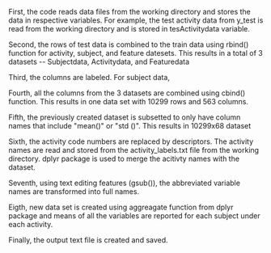 
First, the code reads data files from the working directory and stores the data in respective variables. For example, the test activity data from y_test is read from the working directory and is stored in tesActivitydata variable.

Second, the rows of test data is combined to the train data using rbind() function for activity, subject, and feature datesets. This results in a total of 3 datasets -- Subjectdata, Activitydata, and Featuredata

Third, the columns are labeled. For subject data, 

Fourth, all the columns from the 3 datasets are combined using cbind() function. This results in one data set with 10299 rows and 563 columns.

Fifth, the previously created dataset is subsetted to only have column names that include "mean()" or "std ()". This results in 10299x68 dataset

Sixth, the activity code numbers are replaced by descriptors. The activity names are read and stored from the activity_labels.txt file from the working directory. dplyr package is used to merge the acitivty names with the dataset.

Seventh, using text editing features (gsub()), the abbreviated variable names are transformed into full names. 

Eigth, new data set is created using aggreagate function from dplyr package and means of all the variables are reported for each subject under each activity.

Finally, the output text file is created and saved. 
